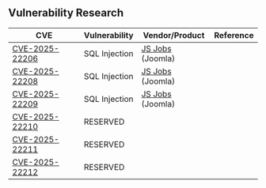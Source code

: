 ## Vulnerability Research

| CVE | Vulnerability | Vendor/Product | Reference |
|-----|--------------|----------------|-----------|
| [CVE-2025-22206](https://www.cve.org/CVERecord?id=CVE-2025-22206) | SQL Injection | [JS Jobs](https://extensions.joomla.org/extension/js-jobs/) (Joomla) |  |
| [CVE-2025-22208](https://www.cve.org/CVERecord?id=CVE-2025-22208) | SQL Injection | [JS Jobs](https://extensions.joomla.org/extension/js-jobs/) (Joomla) |  |
| [CVE-2025-22209](https://www.cve.org/CVERecord?id=CVE-2025-22209) | SQL Injection | [JS Jobs](https://extensions.joomla.org/extension/js-jobs/) (Joomla) |  |
| [CVE-2025-22210](https://www.cve.org/CVERecord?id=CVE-2025-22210) | RESERVED | |  |
| [CVE-2025-22211](https://www.cve.org/CVERecord?id=CVE-2025-22211) | RESERVED | |  |
| [CVE-2025-22212](https://www.cve.org/CVERecord?id=CVE-2025-22212) | RESERVED | |  |
